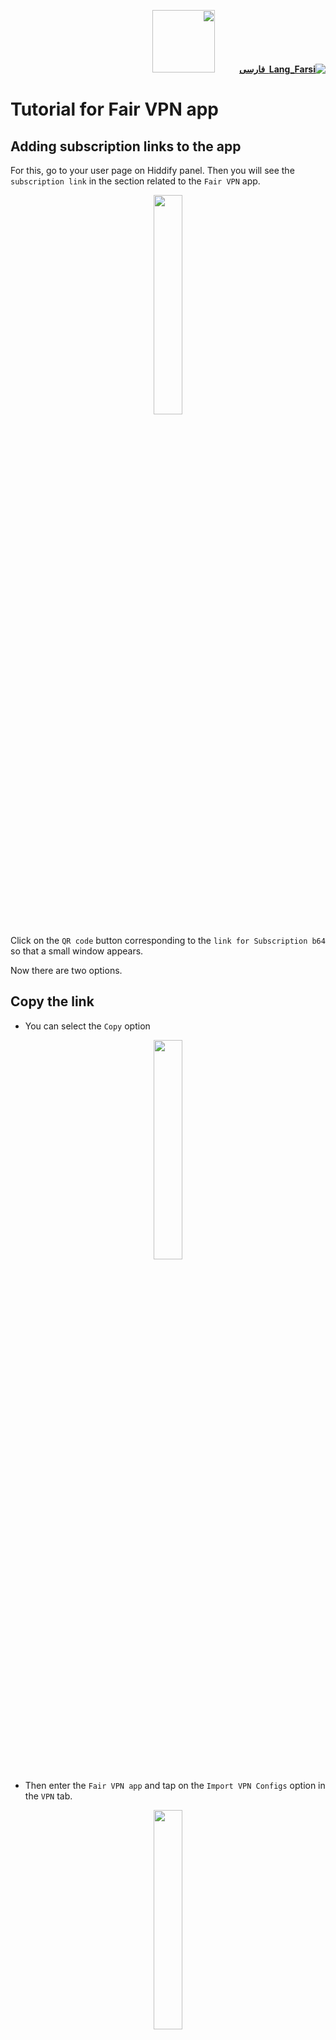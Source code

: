 <div dir="rtl">

[**![Lang_Farsi](https://user-images.githubusercontent.com/125398461/234186932-52f1fa82-52c6-417f-8b37-08fe9250a55f.png) &nbsp;فارسی**](https://github.com/hiddify/hiddify-config/wiki/%D8%A2%D9%85%D9%88%D8%B2%D8%B4-%DA%A9%D8%A7%D8%B1-%D8%A8%D8%A7-%D9%86%D8%B1%D9%85%E2%80%8C%D8%A7%D9%81%D8%B2%D8%A7%D8%B1-Fair-VPN)&nbsp;&nbsp;&nbsp;&nbsp;&nbsp;&nbsp;&nbsp;&nbsp;&nbsp;&nbsp;<a href="https://github.com/hiddify/hiddify-config/wiki/All-tutorials-and-videos"><img width="100" src="https://github.com/hiddify/hiddify-config/assets/125398461/8ac5b906-105c-4b98-acf5-0e12e39e33f6" /></a>

</div>

# Tutorial for Fair VPN app

## Adding subscription links to the app
For this, go to your user page on Hiddify panel. Then you will see the `subscription link` in the section related to the `Fair VPN` app.

<div align=center>

<img width=30% src="https://github.com/hiddify/hiddify-config/assets/125398461/ac8af3f0-e3b6-4f66-aaaa-afa0955974e4" />
</div>



Click on the `QR code` button corresponding to the `link for Subscription b64` so that a small window appears.

Now there are two options.

## Copy the link
- You can select the `Copy` option

<div align=center>

<img width=30% src="https://github.com/hiddify/hiddify-config/assets/125398461/a31600a9-58ef-4156-ad24-b095142162ba" />
</div>



- Then enter the `Fair VPN app` and tap on the `Import VPN Configs` option in the `VPN` tab.

<div align=center>

<img width=30% src="https://github.com/hiddify/hiddify-config/assets/125398461/3631c51e-15d7-44a6-bda0-c8df0b61c9d0" />
</div>

- Paste the subscription link you copied here and click `OK`.

<div align=center>

<img width=30% src="https://github.com/hiddify/hiddify-config/assets/125398461/16c4e038-ab2f-4f01-86d6-8ed147180c93" />
</div>

- After a few seconds, the configurations will be added to the app.

## Scan QR Code
The next way to enter the link is to use a QR code.
- For this, you must select `Add VPN by QR Code` from the bottom menu of the software in the `VPN` tab.

<div align=center>

<img width=30% src="https://github.com/hiddify/hiddify-config/assets/125398461/1107964d-22ff-4fd8-854c-32c09be13b1e" />
</div>


- Then scan the relevant QR code on the panel user page using the phone's camera. By doing this, the configurations will be added to the software as before.

<div align=center>

<img width=30% src="https://github.com/hiddify/hiddify-config/assets/125398461/3e468c42-e0a6-41c6-9869-2e7f88ff2d3c" />
</div>

## Connection test
To test the configurations, tap on `Test VPN Latency` option, then tap on `Test Web Latency` option. With this, the real test is taken from the connections and the result is displayed next to each connection.

<div align=center>

<img width=30% src="https://github.com/hiddify/hiddify-config/assets/125398461/322b3680-e908-4a9d-8423-47ef3c50c1ff" />
</div>

## Sort configs based on ping test
To do this, select the `Sort by Latency` option from the `Test VPN Latency` option. With this, the connections are sorted based on the test result.

<div align=center>

<img width=30% src="https://github.com/hiddify/hiddify-config/assets/125398461/04ef4c98-8dde-4da0-b0dd-2250ec32b8c7" />
</div>

## Update the subscription link

This program does not have this feature, so if you need to update the subscription link and configurations, you should use the `Delete All VPN` option and add the subscription link again.

> Note: If you use the AutoCDN feature, to update the connections and get a new clean IP, you must delete all connections using `Delete All VPN` and then refresh the user page with the VPN off and add the subscription link to the software again.

<div align=center>

<img width=30% src="https://github.com/hiddify/hiddify-config/assets/125398461/6aef8018-ee10-414f-b889-f1dde61bdbe9" />
</div>

## Feature of sharing VPN connection with other existing devices
Suppose you need to turn on VPN on your phone and another device that needs to connect to the free Internet but does not have the feature to install VPN; connect For this, just use the `Local Sharing` button in Fair VPN and turn it on. After that, a message will be given to the following.

<div align=center>

<img width=30% src="https://github.com/hiddify/hiddify-config/assets/125398461/781db733-df3f-4190-baaa-5dd4dc529727" />
</div>

In the second device, it is enough to make settings on the given IP and port in the proxy settings section of the device to connect to the VPN.